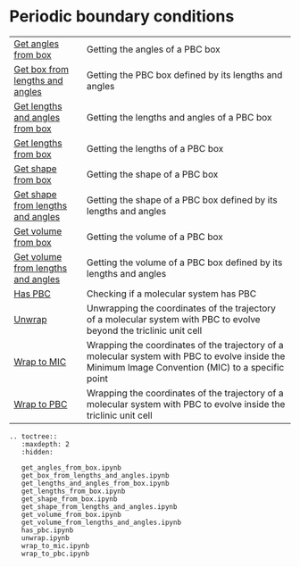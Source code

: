 # Periodic boundary conditions

|      |      |
| :--- | :--- |
| [Get angles from box](get_angles_from_box.ipynb) | Getting the angles of a PBC box |
| [Get box from lengths and angles](get_box_from_lengths_and_angles.ipynb) | Getting the PBC box defined by its lengths and angles |
| [Get lengths and angles from box](get_lengths_and_angles_from_box.ipynb) | Getting the lengths and angles of a PBC box |
| [Get lengths from box](get_lengths_from_box.ipynb) | Getting the lengths of a PBC box |
| [Get shape from box](get_shape_from_box.ipynb) | Getting the shape of a PBC box |
| [Get shape from lengths and angles](get_shape_from_lengths_and_angles.ipynb) | Getting the shape of a PBC box defined by its lengths and angles|
| [Get volume from box](get_volume_from_box.ipynb) | Getting the volume of a PBC box |
| [Get volume from lengths and angles](get_volume_from_lengths_and_angles.ipynb) | Getting the volume of a PBC box defined by its lengths and angles|
| [Has PBC](has_pbc.ipynb) | Checking if a molecular system has PBC|
| [Unwrap](unwrap.ipynb) | Unwrapping the coordinates of the trajectory of a molecular system with PBC to evolve beyond the triclinic unit cell |
| [Wrap to MIC](wrap_to_mic.ipynb) | Wrapping the coordinates of the trajectory of a molecular system with PBC to evolve inside the Minimum Image Convention (MIC) to a specific point |
| [Wrap to PBC](wrap_to_pbc.ipynb) | Wrapping the coordinates of the trajectory of a molecular system with PBC to evolve inside the triclinic unit cell |

```{eval-rst}
.. toctree::
   :maxdepth: 2
   :hidden:

   get_angles_from_box.ipynb
   get_box_from_lengths_and_angles.ipynb
   get_lengths_and_angles_from_box.ipynb
   get_lengths_from_box.ipynb
   get_shape_from_box.ipynb
   get_shape_from_lengths_and_angles.ipynb
   get_volume_from_box.ipynb
   get_volume_from_lengths_and_angles.ipynb
   has_pbc.ipynb
   unwrap.ipynb
   wrap_to_mic.ipynb
   wrap_to_pbc.ipynb
```
